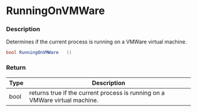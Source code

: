 # RunningOnVMWare

### Description

Determines if the current process is running on a VMWare virtual machine.

```c#
bool RunningOnVMWare   ()
```

### Return

| Type | Description                                                                 |
| ---- | --------------------------------------------------------------------------- |
| bool | returns true if the current process is running on a VMWare virtual machine. |
